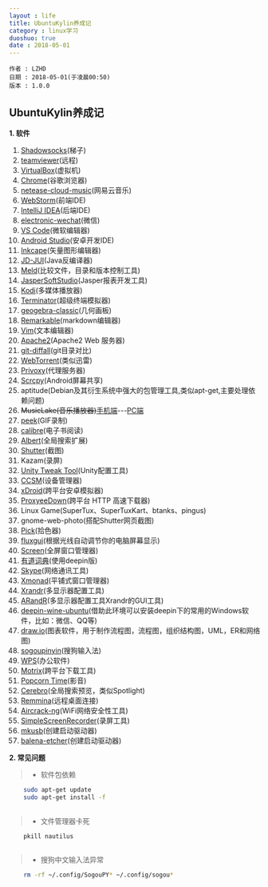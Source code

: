 ```yaml
---
layout : life
title: UbuntuKylin养成记
category : linux学习
duoshuo: true
date : 2018-05-01
---
```


	作者 : LZHD
	日期 : 2018-05-01(于凌晨00:50)
	版本 : 1.0.0

<!-- more -->

## UbuntuKylin养成记

**1. 软件**

1. [Shadowsocks](https://github.com/shadowsocks/shadowsocks-qt5)(梯子)
2. [teamviewer](https://www.teamviewer.com/cn/download/linux/)(远程)
3. [VirtualBox](https://www.virtualbox.org/)(虚拟机)
4. [Chrome](https://www.google.cn/chrome/)(谷歌浏览器)
5. [netease-cloud-music](https://music.163.com/#/download)(网易云音乐)
6. [WebStorm](https://www.jetbrains.com/webstorm/)(前端IDE)
7. [IntelliJ IDEA](https://www.jetbrains.com/idea/)(后端IDE)
8. [electronic-wechat](https://github.com/geeeeeeeeek/electronic-wechat)(微信)
9. [VS Code](https://code.visualstudio.com/)(微软编辑器)
10. [Android Studio](https://developer.android.google.cn/studio/)(安卓开发IDE)
11. [Inkcape](https://inkscape.org)(矢量图形编辑器)
12. [JD-JUI](http://jd.benow.ca)(Java反编译器)
13. [Meld](http://meldmerge.org/)(比较文件，目录和版本控制工具)
14. [JasperSoftStudio](https://community.jaspersoft.com/project/jaspersoft-studio)(Jasper报表开发工具)
15. [Kodi](https://kodi.tv/download)(多媒体播放器)
16. [Terminator](https://gnometerminator.blogspot.com/p/introduction.html)(超级终端模拟器)
17. [geogebra-classic](https://www.geogebra.org)(几何画板)
18. [Remarkable](http://remarkableapp.github.io)(markdown编辑器)
19. [Vim](https://www.vim.org/)(文本编辑器)
20. [Apache2](https://help.ubuntu.com/lts/serverguide/httpd.html)(Apache2 Web 服务器)
21. [git-diffall](https://github.com/LZHD/git-diffall)(git目录对比)
22. [WebTorrent](https://webtorrent.io)(类似迅雷)
23. [Privoxy](http://www.privoxy.org)(代理服务器)
24. [Scrcpy](https://github.com/Genymobile/scrcpy)(Android屏幕共享)
25. aptitude(Debian及其衍生系统中强大的包管理工具,类似apt-get,主要处理依赖问题)
26. ~~MusicLake(音乐播放器)~~[手机端](https://github.com/caiyonglong/MusicLake)---[PC端](https://github.com/sunzongzheng/music)
27. [peek](https://github.com/phw/peek)(GIF录制)
28. [calibre](https://calibre-ebook.com/download_linux)(电子书阅读)
29. [Albert](https://github.com/albertlauncher/albert)(全局搜索扩展)
30. [Shutter](http://shutter-project.org)(截图)
31. Kazam(录屏)
32. [Unity Tweak Tool](https://github.com/freyja-dev/unity-tweak-tool)(Unity配置工具)
33. [CCSM](http://wiki.compiz.org/CCSM)(设备管理器)
34. [xDroid](https://www.linzhuotech.com/index.php/home/index/down.html)(跨平台安卓模拟器)
35. [ProxyeeDown](https://github.com/proxyee-down-org/proxyee-down)(跨平台 HTTP 高速下载器)
36. Linux Game(SuperTux、SuperTuxKart、btanks、pingus)
37. gnome-web-photo(搭配Shutter网页截图)
38. [Pick](https://kryogenix.org/code/pick/)(拾色器)
39. [fluxgui](https://github.com/xflux-gui/fluxgui)(根据光线自动调节你的电脑屏幕显示)
40. [Screen](https://www.gnu.org/software/screen/)(全屏窗口管理器)
41. [有道词典](http://cidian.youdao.com/index-linux.html)(使用deepin版)
42. [Skype](https://www.skype.com/en/get-skype/)(网络通讯工具)
43. [Xmonad](https://wiki.archlinux.org/index.php/Xmonad_(%E7%AE%80%E4%BD%93%E4%B8%AD%E6%96%87))(平铺式窗口管理器)
44. [Xrandr](https://wiki.archlinux.org/index.php/Xrandr_(%E7%AE%80%E4%BD%93%E4%B8%AD%E6%96%87))(多显示器配置工具)
45. [ARandR](https://christian.amsuess.com/tools/arandr/)(多显示器配置工具Xrandr的GUI工具)
46. [deepin-wine-ubuntu](https://github.com/wszqkzqk/deepin-wine-ubuntu)(借助此环境可以安装deepin下的常用的Windows软件，比如：微信、QQ等)
47. [draw.io](https://www.draw.io/)(图表软件，用于制作流程图，流程图，组织结构图，UML，ER和网络图)
48. [sogoupinyin](https://pinyin.sogou.com/linux/?r=pinyin)(搜狗输入法)
49. [WPS](http://www.wps.cn/product/wpslinux/)(办公软件)
50. [Motrix](https://github.com/agalwood/Motrix)(跨平台下载工具)
51. [Popcorn Time](https://popcorntime.sh/)(影音)
52. [Cerebro](https://github.com/KELiON/cerebro)(全局搜索预览，类似Spotlight)
53. [Remmina](https://remmina.org/)(远程桌面连接)
54. [Aircrack-ng](https://www.aircrack-ng.org)(WiFi网络安全性工具)
55. [SimpleScreenRecorder](https://www.maartenbaert.be/simplescreenrecorder/#download)(录屏工具)
56. [mkusb](https://help.ubuntu.com/community/mkusb)(创建启动驱动器)
57. [balena-etcher](https://github.com/balena-io/etcher)(创建启动驱动器)

**2. 常见问题**

>* 软件包依赖

```sh
    sudo apt-get update
    sudo apt-get install -f
   
```
>* 文件管理器卡死

```sh
    pkill nautilus
    
```
>* 搜狗中文输入法异常

```sh
    rm -rf ~/.config/SogouPY* ~/.config/sogou*

```